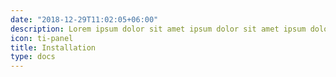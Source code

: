 ```yaml
---
date: "2018-12-29T11:02:05+06:00"
description: Lorem ipsum dolor sit amet ipsum dolor sit amet ipsum dolor sit amet
icon: ti-panel
title: Installation
type: docs
---
```

